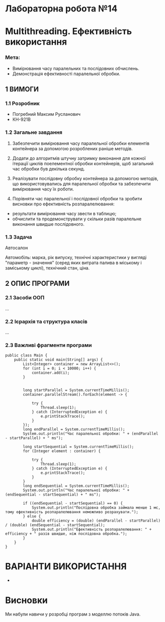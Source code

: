 # Лабораторна робота №14
# Multithreading. Ефективність використання

### Мета:
- Вимірювання часу паралельних та послідовних обчислень.
- Демонстрація ефективності паралельної обробки.

## 1 ВИМОГИ
### 1.1 Розробник
- Погребний Максим Русланович
- КН-921В

### 1.2 Загальне завдання
1) Забезпечити вимірювання часу паралельної обробки елементів контейнера за допомогою розроблених раніше методів.

2) Додати до алгоритмів штучну затримку виконання для кожної ітерації циклів поелементної обробки контейнерів, щоб загальний час обробки був декілька секунд.

3) Реалізувати послідовну обробку контейнера за допомогою методів, що використовувались для паралельної обробки та забезпечити вимірювання часу їх роботи.

4) Порівняти час паралельної і послідовної обробки та зробити висновки про ефективність розпаралелювання:

- результати вимірювання часу звести в таблицю;
- обчислити та продемонструвати у скільки разів паралельне виконання швидше послідовного.

### 1.3 Задача
Автосалон

Автомобіль: марка, рік випуску, технічні характеристики у вигляді "параметр - значення" (серед яких витрата палива в міському і заміському циклі), технічний стан, ціна.

## 2 ОПИС ПРОГРАМИ

### 2.1 Засоби ООП
...

### 2.2 Ієрархія та структура класів
...

### 2.3 Важливі фрагменти програми
```
public class Main {
    public static void main(String[] args) {
        List<Integer> container = new ArrayList<>();
        for (int i = 0; i < 10000; i++) {
            container.add(i);
        }


        long startParallel = System.currentTimeMillis();
        container.parallelStream().forEach(element -> {

            try {
                Thread.sleep(1);
            } catch (InterruptedException e) {
                e.printStackTrace();
            }
        });
        long endParallel = System.currentTimeMillis();
        System.out.println("Час паралельної обробки: " + (endParallel - startParallel) + " ms");

        long startSequential = System.currentTimeMillis();
        for (Integer element : container) {

            try {
                Thread.sleep(1);
            } catch (InterruptedException e) {
                e.printStackTrace();
            }
        }
        long endSequential = System.currentTimeMillis();
        System.out.println("Час паралельної обробки: " + (endSequential - startSequential) + " ms");

        if ((endSequential - startSequential) == 0) {
            System.out.println("Послідовна обробка займала менше 1 мс, тому ефективність розпаралелювання неможливо розрахувати.");
        } else {
            double efficiency = (double) (endParallel - startParallel) / (double) (endSequential - startSequential);
            System.out.println("Ефективність розпаралелювання: " + efficiency + " разів швидше, ніж послідовна обробка.");
        }
    }
}
```
# ВАРІАНТИ ВИКОРИСТАННЯ
-

# Висновки
Ми набули навичи у розробці програм з моделлю потоків Java.
